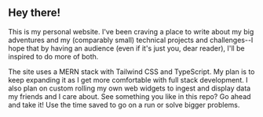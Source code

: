 ## Hey there!

This is my personal website. I've been craving a place to write about my big adventures and my (comparably small) technical projects and challenges--I hope that by having an audience (even if it's just you, dear reader), I'll be inspired to do more of both. 

The site uses a MERN stack with Tailwind CSS and TypeScript. My plan is to keep expanding it as I get more comfortable with full stack development. I also plan on custom rolling my own web widgets to ingest and display data my friends and I care about. See something you like in this repo? Go ahead and take it! Use the time saved to go on a run or solve bigger problems. 
